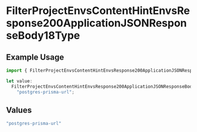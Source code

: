 # FilterProjectEnvsContentHintEnvsResponse200ApplicationJSONResponseBody18Type

## Example Usage

```typescript
import { FilterProjectEnvsContentHintEnvsResponse200ApplicationJSONResponseBody18Type } from "@vercel/sdk/models/operations";

let value:
  FilterProjectEnvsContentHintEnvsResponse200ApplicationJSONResponseBody18Type =
    "postgres-prisma-url";
```

## Values

```typescript
"postgres-prisma-url"
```